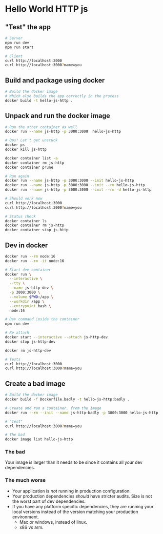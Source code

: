 # Hello World HTTP js

## "Test" the app

```sh
# Server
npm run dev
npm run start

# Client
curl http://localhost:3000
curl http://localhost:3000?name=you
```

## Build and package using docker

```sh
# Build the docker image
# Which also builds the app correctly in the process
docker build -t hello-js-http .
```

## Unpack and run the docker image

```sh
# Run the other container as well
docker run --name js-http -p 3000:3000  hello-js-http

# Ops! Let't get unstuck
docker ps
docker kill js-http

docker container list -a
docker container rm js-http
docker container prune

# Run again
docker run --name js-http -p 3000:3000 --init hello-js-http
docker run --name js-http -p 3000:3000 --init --rm hello-js-http
docker run --name js-http -p 3000:3000 --init --rm -d hello-js-http

# Should work now
curl http://localhost:3000
curl http://localhost:3000?name=you

# Status check
docker container ls
docker container rm js-http
docker container stop js-http
```

## Dev in docker

```sh
docker run --rm node:16
docker run --rm -it node:16

# Start dev container
docker run \
  --interactive \
  --tty \
  --name js-http-dev \
  -p 3000:3000 \
  --volume $PWD:/app \
  --workdir /app \
  --entrypoint bash \
  node:16

# Dev command inside the container
npm run dev

# Re attach
docker start --interactive --attach js-http-dev
docker stop js-http-dev

docker rm js-http-dev

# Tests
curl http://localhost:3000
curl http://localhost:3000?name=you
```

## Create a bad image

```sh
# Build the docker image
docker build -f Dockerfile.badly -t hello-js-http:badly .
```

```sh
# Create and run a container, from the image
docker run --rm --init --name js-http-badly -p 3000:3000 hello-js-http:badly

# "Test"
curl http://localhost:3000?name=you

# The bad
docker image list hello-js-http
```

### The bad

Your image is larger than it needs to be since it contains all your dev dependencies.

### The much worse

- Your application is _not_ running in production configuration.
- Your production dependencies _should_ have stricter audits. Size is not the worst part of dev dependencies.
- If you have any platform specific dependencies, they are running your local versions instead of the version matching your production environment.
  - Mac or windows, instead of linux.
  - x86 vs arm.

